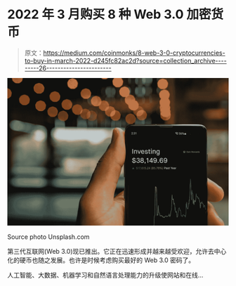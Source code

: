 # 2022 年 3 月购买 8 种 Web 3.0 加密货币

> 原文：<https://medium.com/coinmonks/8-web-3-0-cryptocurrencies-to-buy-in-march-2022-d245fc82ac2d?source=collection_archive---------26----------------------->

![](img/2cb190920e732eee49ae1936f9be3a74.png)

Source photo Unsplash.com

第三代互联网(Web 3.0)现已推出。它正在迅速形成并越来越受欢迎，允许去中心化的硬币也随之发展。也许是时候考虑购买最好的 Web 3.0 密码了。

人工智能、大数据、机器学习和自然语言处理能力的升级使网站和在线…